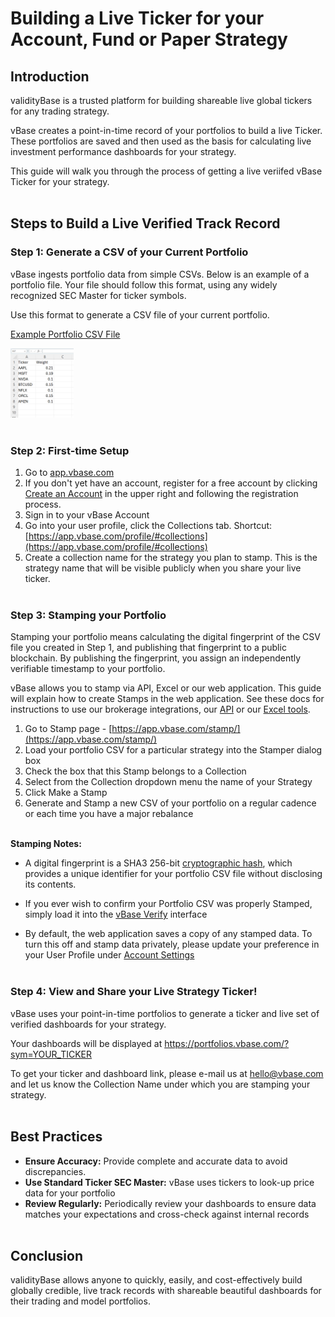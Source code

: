 # Building a Live Ticker for your Account, Fund or Paper Strategy

## Introduction

validityBase is a trusted platform for building shareable live global tickers for any trading strategy. 

vBase creates a point-in-time record of your portfolios to build a live Ticker. These portfolios are saved and then used as the basis for calculating live investment performance dashboards for your strategy. 

This guide will walk you through the process of getting a live veriifed vBase Ticker for your strategy.<br><br>


## Steps to Build a Live Verified Track Record

### Step 1: Generate a CSV of your **Current** Portfolio

vBase ingests portfolio data from simple CSVs. Below is an example of a portfolio file. Your file should follow this format, using any widely recognized SEC Master for ticker symbols.

Use this format to generate a CSV file of your current portfolio. 

[Example Portfolio CSV File](https://github.com/validityBase/docs/releases/download/Example_Portfolio/Example_Portfolio_CSV.csv)

<img src="image-2.png" style="width:20%; height:auto;"><br><br>


### Step 2: First-time Setup

1. Go to [app.vbase.com](https://www.vbase.com/)
2. If you don't yet have an account, register for a free account by clicking [Create an Account](https://app.vbase.com/accounts/signup/) in the upper right and following the registration process. 
3. Sign in to your vBase Account
4. Go into your user profile, click the Collections tab. Shortcut: [https://app.vbase.com/profile/#collections](https://app.vbase.com/profile/#collections) 
5. Create a collection name for the strategy you plan to stamp. This is the strategy name that will be visible publicly when you share your live ticker. 
<br><br>


### Step 3: Stamping your Portfolio

Stamping your portfolio means calculating the digital fingerprint of the CSV file you created in Step 1,  and publishing that fingerprint to a public blockchain. By publishing the fingerprint, you assign an independently verifiable timestamp to your portfolio. 

vBase allows you to stamp via API, Excel or our web application. This guide will explain how to create Stamps in the web application. See these docs for instructions to use our brokerage integrations, our [API](../../vbase-py-samples/quickstart.md) or our [Excel tools](../../vbase-cs/workbook.md). 



1. Go to Stamp page - [https://app.vbase.com/stamp/](https://app.vbase.com/stamp/)
2. Load your portfolio CSV for a particular strategy into the Stamper dialog box
3. Check the box that this Stamp belongs to a Collection
4. Select from the Collection dropdown menu the name of your Strategy
5. Click Make a Stamp
6. Generate and Stamp a new CSV of your portfolio on a regular cadence or each time you have a major rebalance 
<br><br>

**Stamping Notes:** 

- A digital fingerprint is a SHA3 256-bit [cryptographic hash](https://csrc.nist.gov/glossary/term/cryptographic_hash_function), which provides a unique identifier for your portfolio CSV file without disclosing its contents.

- If you ever wish to confirm your Portfolio CSV was properly Stamped, simply load it into the [vBase Verify](https://app.vbase.com/verify/) interface

- By default, the web application saves a copy of any stamped data. To turn this off and stamp data privately, please update your preference in your User Profile under [Account Settings](https://app.vbase.com/profile/#account_settings)
<br><br>


### Step 4: View and Share your Live Strategy Ticker! 


vBase uses your point-in-time portfolios to generate a ticker and live set of verified dashboards for your strategy. 

Your dashboards will be displayed at https://portfolios.vbase.com/?sym=YOUR_TICKER

To get your ticker and dashboard link, please e-mail us at [hello@vbase.com](mailto:hello@vbase.com) and let us know the Collection Name under which you are stamping your strategy. 
<br><br>


## Best Practices
- **Ensure Accuracy:** Provide complete and accurate data to avoid discrepancies.
- **Use Standard Ticker SEC Master:** vBase uses tickers to look-up price data for your portfolio
- **Review Regularly:** Periodically review your dashboards to ensure data matches your expectations and cross-check against internal records
<br><br>

## Conclusion

validityBase allows anyone to quickly, easily, and cost-effectively build globally credible, live track records with shareable beautiful dashboards for their trading and model portfolios. 